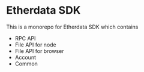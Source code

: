 # Etherdata SDK

This is a monorepo for Etherdata SDK which contains

- RPC API
- File API for node
- File API for browser
- Account
- Common
